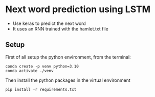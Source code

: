 # Next word prediction using LSTM

* Use keras to predict the next word
* It uses an RNN trained with the hamlet.txt file


## Setup
First of all setup the python environment, from the terminal:
```
conda create -p venv python=3.10
conda activate ./venv
```

Then install the python packages in the virtual environment
```
pip install -r requirements.txt
```
